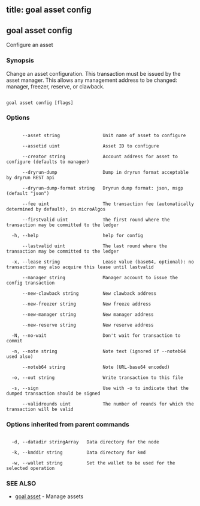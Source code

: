 title: goal asset config
---
## goal asset config



Configure an asset



### Synopsis



Change an asset configuration. This transaction must be issued by the asset manager. This allows any management address to be changed: manager, freezer, reserve, or clawback.



```

goal asset config [flags]

```



### Options



```

      --asset string                Unit name of asset to configure

      --assetid uint                Asset ID to configure

      --creator string              Account address for asset to configure (defaults to manager)

      --dryrun-dump                 Dump in dryrun format acceptable by dryrun REST api

      --dryrun-dump-format string   Dryrun dump format: json, msgp (default "json")

      --fee uint                    The transaction fee (automatically determined by default), in microAlgos

      --firstvalid uint             The first round where the transaction may be committed to the ledger

  -h, --help                        help for config

      --lastvalid uint              The last round where the transaction may be committed to the ledger

  -x, --lease string                Lease value (base64, optional): no transaction may also acquire this lease until lastvalid

      --manager string              Manager account to issue the config transaction

      --new-clawback string         New clawback address

      --new-freezer string          New freeze address

      --new-manager string          New manager address

      --new-reserve string          New reserve address

  -N, --no-wait                     Don't wait for transaction to commit

  -n, --note string                 Note text (ignored if --noteb64 used also)

      --noteb64 string              Note (URL-base64 encoded)

  -o, --out string                  Write transaction to this file

  -s, --sign                        Use with -o to indicate that the dumped transaction should be signed

      --validrounds uint            The number of rounds for which the transaction will be valid

```



### Options inherited from parent commands



```

  -d, --datadir stringArray   Data directory for the node

  -k, --kmddir string         Data directory for kmd

  -w, --wallet string         Set the wallet to be used for the selected operation

```



### SEE ALSO



* [goal asset](../../asset/asset/)	 - Manage assets



